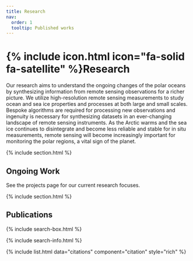 ```yaml
---
title: Research
nav:
  order: 1
  tooltip: Published works
---
```


# {% include icon.html icon="fa-solid fa-satellite" %}Research

Our research aims to understand the ongoing changes of the polar oceans by synthesizing information from remote sensing observations for a richer picture.  We utilize high-resolution remote sensing measurements to study ocean and sea ice properties and processes at both large and small scales. Bespoke algorithms are required for processing new observations and ingenuity is necessary for synthesizing datasets in an ever-changing landscape of remote sensing instruments. As the Arctic warms and the sea ice continues to disintegrate and become less reliable and stable for in situ measurements, remote sensing will become increasingly important for monitoring the polar regions, a vital sign of the planet. 

{% include section.html %}

## Ongoing Work

See the projects page for our current research focuses.

<!-- {% include citation.html lookup="Open collaborative writing with Manubot" style="rich" %} -->

{% include section.html %}

## Publications

{% include search-box.html %}

{% include search-info.html %}

{% include list.html data="citations" component="citation" style="rich" %}
